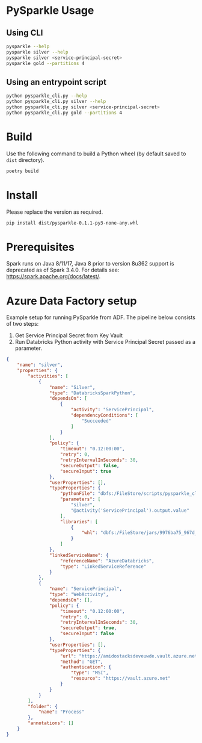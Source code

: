 # PySparkle Usage

## Using CLI

```bash
pysparkle --help
pysparkle silver --help
pysparkle silver <service-principal-secret>
pysparkle gold --partitions 4
```

## Using an entrypoint script

```bash
python pysparkle_cli.py --help
python pysparkle_cli.py silver --help
python pysparkle_cli.py silver <service-principal-secret>
python pysparkle_cli.py gold --partitions 4
```

# Build
Use the following command to build a Python wheel (by default saved to `dist` directory).

```bash
poetry build
```

# Install
Please replace the version as required.

```bash
pip install dist/pysparkle-0.1.1-py3-none-any.whl
```

# Prerequisites
Spark runs on Java 8/11/17, Java 8 prior to version 8u362 support is deprecated
as of Spark 3.4.0. For details see: https://spark.apache.org/docs/latest/.

# Azure Data Factory setup
Example setup for running PySparkle from ADF. The pipeline below consists of two steps:
1. Get Service Principal Secret from Key Vault
2. Run Databricks Python activity with Service Principal Secret passed as a parameter.

```json
{
    "name": "silver",
    "properties": {
        "activities": [
            {
                "name": "Silver",
                "type": "DatabricksSparkPython",
                "dependsOn": [
                    {
                        "activity": "ServicePrincipal",
                        "dependencyConditions": [
                            "Succeeded"
                        ]
                    }
                ],
                "policy": {
                    "timeout": "0.12:00:00",
                    "retry": 0,
                    "retryIntervalInSeconds": 30,
                    "secureOutput": false,
                    "secureInput": true
                },
                "userProperties": [],
                "typeProperties": {
                    "pythonFile": "dbfs:/FileStore/scripts/pysparkle_cli.py",
                    "parameters": [
                        "silver",
                        "@activity('ServicePrincipal').output.value"
                    ],
                    "libraries": [
                        {
                            "whl": "dbfs:/FileStore/jars/9976ba75_967d_41c5_a634_e0d86d7ef4ce/pysparkle-0.1.1-py3-none-any.whl"
                        }
                    ]
                },
                "linkedServiceName": {
                    "referenceName": "AzureDatabricks",
                    "type": "LinkedServiceReference"
                }
            },
            {
                "name": "ServicePrincipal",
                "type": "WebActivity",
                "dependsOn": [],
                "policy": {
                    "timeout": "0.12:00:00",
                    "retry": 0,
                    "retryIntervalInSeconds": 30,
                    "secureOutput": true,
                    "secureInput": false
                },
                "userProperties": [],
                "typeProperties": {
                    "url": "https://amidostacksdeveuwde.vault.azure.net/secrets/service-principal-secret?api-version=7.0",
                    "method": "GET",
                    "authentication": {
                        "type": "MSI",
                        "resource": "https://vault.azure.net"
                    }
                }
            }
        ],
        "folder": {
            "name": "Process"
        },
        "annotations": []
    }
}
```
